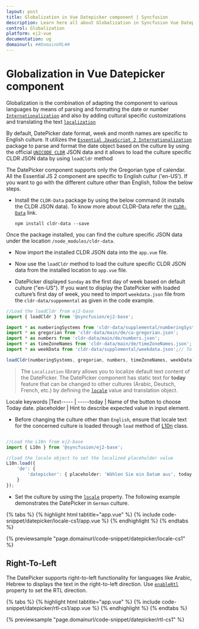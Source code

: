 ```yaml
---
layout: post
title: Globalization in Vue Datepicker component | Syncfusion
description: Learn here all about Globalization in Syncfusion Vue Datepicker component of Syncfusion Essential JS 2 and more.
control: Globalization 
platform: ej2-vue
documentation: ug
domainurl: ##DomainURL##
---
```


# Globalization in Vue Datepicker component

Globalization is the combination of  adapting the component to various languages by means of parsing and formatting the date or number [`Internationalization`](../common/internationalization/) and also by adding cultural specific customizations and translating the text [`localization`](../common/localization/)

By default, DatePicker date format, week and month names are specific to English culture. It utilizes the [`Essential JavaScript 2 Internationalization`](../common/internationalization/) package to parse and format the date object based on the culture by using the official [`UNICODE CLDR`](http://cldr.unicode.org/) JSON data and it allows to load the culture specific CLDR JSON data by using `loadCldr` method

The DatePicker component supports only the Gregorian type of calendar. All the Essential JS 2 component are specific to English cultur ('en-US'). If you want to go with the different culture other than English, follow the below steps.

* Install the `CLDR-Data` package by using the below command (it installs the CLDR JSON data). To know more about CLDR-Data refer the
[`CLDR-Data`](https://cldr.unicode.org/index/cldr-spec/cldr-json-bindings) link.

  ```
  npm install cldr-data --save
  ```

 Once the package installed, you can find the culture specific JSON data under the location `/node_modules/cldr-data`.

* Now import the installed CLDR JSON data into the `app.vue` file.

* Now use the `loadCldr` method to load the culture specific CLDR JSON data from the installed location to `app.vue` file.

* DatePicker displayed `Sunday` as the first day of week based on default culture ("en-US"). If you want to display the DatePicker with loaded culture’s first day of week, you need to import `weekdata.json` file from the `cldr-data/suppemental` as given in the code example.

```ts
//Load the loadCldr from ej2-base
import { loadCldr } from '@syncfusion/ej2-base';

import * as numberingSystems from 'cldr-data/supplemental/numberingSystems.json';
import * as gregorian from 'cldr-data/main/de/ca-gregorian.json';
import * as numbers from 'cldr-data/main/de/numbers.json';
import * as timeZoneNames from 'cldr-data/main/de/timeZoneNames.json';
import * as weekData from 'cldr-data/supplemental/weekdata.json';// To load the culture based first day of week

loadCldr(numberingSystems, gregorian, numbers, timeZoneNames, weekData);
```

> The `Localization` library allows you to localize default text content of the DatePicker. The DatePicker component has static text for  **today** feature that can be changed to other cultures (Arabic, Deutsch, French, etc.) by defining the [`locale`](https://ej2.syncfusion.com/vue/documentation/api/datepicker#locale) value and translation object.

Locale keywords |Text----- | -----today | Name of the button to choose Today date. placeholder | Hint to describe expected value in input element.

* Before changing the culture other than `English`, ensure that locale text for the concerned culture is loaded through `load` method of
[L10n](https://ej2.syncfusion.com/documentation/api/base/l10n#load) class.

```ts

//Load the L10n from ej2-base
import { L10n } from '@syncfusion/ej2-base';

//load the locale object to set the localized placeholder value
L10n.load({
    'de': {
        'datepicker': { placeholder: 'Wählen Sie ein Datum aus', today: 'heute' }
    }
});
```

* Set the culture by using the [`locale`](https://ej2.syncfusion.com/vue/documentation/api/datepicker#locale) property. The following example demonstrates the DatePicker in `German` culture.

{% tabs %}
{% highlight html tabtitle="app.vue" %}
{% include code-snippet/datepicker/locale-cs1/app.vue %}
{% endhighlight %}
{% endtabs %}
        
{% previewsample "page.domainurl/code-snippet/datepicker/locale-cs1" %}

## Right-To-Left

The DatePicker supports right-to-left functionality for languages like Arabic, Hebrew to displays the text in the right-to-left direction. Use
[`enableRtl`](https://ej2.syncfusion.com/vue/documentation/api/datepicker#enablertl) property to set the RTL direction.

{% tabs %}
{% highlight html tabtitle="app.vue" %}
{% include code-snippet/datepicker/rtl-cs1/app.vue %}
{% endhighlight %}
{% endtabs %}
        
{% previewsample "page.domainurl/code-snippet/datepicker/rtl-cs1" %}